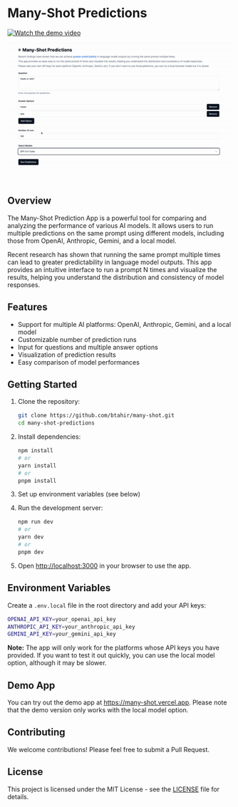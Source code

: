 # Many-Shot Predictions

[![Watch the demo video](https://img.shields.io/badge/Watch-Demo%20Video-blue?style=for-the-badge&logo=loom)](https://www.loom.com/share/714872afe1414c94b1ff1a51e34441ca?sid=5a55bf26-bb21-4671-b9ee-b201ff193efd)

![Demo GIF](/public/demo.gif)

## Overview

The Many-Shot Prediction App is a powerful tool for comparing and analyzing the performance of various AI models. It allows users to run multiple predictions on the same prompt using different models, including those from OpenAI, Anthropic, Gemini, and a local model.

Recent research has shown that running the same prompt multiple times can lead to greater predictability in language model outputs. This app provides an intuitive interface to run a prompt N times and visualize the results, helping you understand the distribution and consistency of model responses.

## Features

- Support for multiple AI platforms: OpenAI, Anthropic, Gemini, and a local model
- Customizable number of prediction runs
- Input for questions and multiple answer options
- Visualization of prediction results
- Easy comparison of model performances

## Getting Started

1. Clone the repository:

   ```bash
   git clone https://github.com/btahir/many-shot.git
   cd many-shot-predictions
   ```

2. Install dependencies:

   ```bash
   npm install
   # or
   yarn install
   # or
   pnpm install
   ```

3. Set up environment variables (see below)

4. Run the development server:

   ```bash
   npm run dev
   # or
   yarn dev
   # or
   pnpm dev
   ```

5. Open [http://localhost:3000](http://localhost:3000) in your browser to use the app.

## Environment Variables

Create a `.env.local` file in the root directory and add your API keys:

```bash
OPENAI_API_KEY=your_openai_api_key
ANTHROPIC_API_KEY=your_anthropic_api_key
GEMINI_API_KEY=your_gemini_api_key
```

**Note:** The app will only work for the platforms whose API keys you have provided. If you want to test it out quickly, you can use the local model option, although it may be slower.

## Demo App

You can try out the demo app at https://many-shot.vercel.app. Please note that the demo version only works with the local model option.

## Contributing

We welcome contributions! Please feel free to submit a Pull Request.

## License

This project is licensed under the MIT License - see the [LICENSE](LICENSE) file for details.
